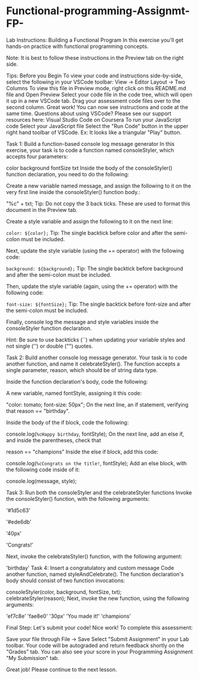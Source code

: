 # Functional-programming-Assignmt-FP-


Lab Instructions: Building a Functional Program
In this exercise you'll get hands-on practice with functional programming concepts.

Note: It is best to follow these instructions in the Preview tab on the right side.

Tips: Before you Begin
To view your code and instructions side-by-side, select the following in your VSCode toolbar:
View -> Editor Layout -> Two Columns
To view this file in Preview mode, right click on this README.md file and Open Preview
Select your code file in the code tree, which will open it up in a new VSCode tab.
Drag your assessment code files over to the second column.
Great work! You can now see instructions and code at the same time.
Questions about using VSCode? Please see our support resources here:
Visual Studio Code on Coursera
To run your JavaScript code
Select your JavaScript file
Select the "Run Code" button in the upper right hand toolbar of VSCode. Ex: It looks like a triangular "Play" button.


Task 1: Build a function-based console log message generator
In this exercise, your task is to code a function named consoleStyler, which accepts four parameters:

color
background
fontSize
txt
Inside the body of the consoleStyler() function declaration, you need to do the following:

Create a new variable named message, and assign the following to it on the very first line inside the consoleStyler() function body.:

"%c" + txt;
Tip: Do not copy the 3 back ticks. These are used to format this document in the Preview tab.

Create a style variable and assign the following to it on the next line:

`color: ${color};`
Tip: The single backtick before color and after the semi-colon must be included.

Next, update the style variable (using the += operator) with the following code:

`background: ${background};`
Tip: The single backtick before background and after the semi-colon must be included.

Then, update the style variable (again, using the += operator) with the following code:

`font-size: ${fontSize};`
Tip: The single backtick before font-size and after the semi-colon must be included.

Finally, console log the message and style variables inside the consoleStyler function declaration.

Hint: Be sure to use backticks (``) when updating your variable styles and not single ('') or double ("") quotes.


Task 2: Build another console log message generator.
Your task is to code another function, and name it celebrateStyler(). The function accepts a single parameter, reason, which should be of string data type.

Inside the function declaration's body, code the following:

A new variable, named fontStyle, assigning it this code:

"color: tomato; font-size: 50px";
On the next line, an if statement, verifying that reason == "birthday".

Inside the body of the if block, code the following:

console.log(`%cHappy birthday`, fontStyle);
On the next line, add an else if, and inside the parentheses, check that

reason == "champions"
Inside the else if block, add this code:

console.log(`%cCongrats on the title!`, fontStyle);
Add an else block, with the following code inside of it:

console.log(message, style);

Task 3: Run both the consoleStyler and the celebrateStyler functions
Invoke the consoleStyler() function, with the following arguments:

'#1d5c63'

'#ede6db'

'40px'

'Congrats!'

Next, invoke the celebrateStyler() function, with the following argument:

'birthday'
Task 4: Insert a congratulatory and custom message
Code another function, named styleAndCelebrate().
The function declaration's body should consist of two function invocations:

consoleStyler(color, background, fontSize, txt);  
celebrateStyler(reason);
Next, invoke the new function, using the following arguments:

'ef7c8e'
'fae8e0'
'30px'
'You made it!'
'champions'

Final Step: Let's submit your code!
Nice work! To complete this assessment:

Save your file through File -> Save
Select "Submit Assignment" in your Lab toolbar.
Your code will be autograded and return feedback shortly on the "Grades" tab.
You can also see your score in your Programming Assignment "My Submission" tab.


Great job! Please continue to the next lesson.
